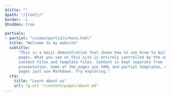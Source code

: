 ```yaml
---
$title: ""
$path: "/{root}/"
$order: -1
$hidden: true

partials:
- partial: "/views/partials/hero.html"
  title: "Welcome to my website"
  subtitle:
      "This is a basic demonstration that shows how to use Grow to build a few
      pages. What you see on this site is entirely controlled by the union of
      content files and template files. Content is kept separate from
      presentation. Some of the pages use YAML and partial templates, other
      pages just use Markdown. Try exploring."
  cta:
    title: "Learn about us"
    url: !g.url "/content/pages/about.md"
---
```

